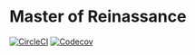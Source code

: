 # Master of Reinassance

[![CircleCI](https://img.shields.io/circleci/build/gh/ravifrancesco/ing-sw-2021-srinivasan-tiu-urso?style=for-the-badge&token=e30efbb709d41ac851479f2a553ca2077d99b251)](https://app.circleci.com/pipelines/github/ravifrancesco/ing-sw-2021-srinivasan-tiu-urso) [![Codecov](https://img.shields.io/codecov/c/gh/ravifrancesco/ing-sw-2021-srinivasan-tiu-urso?style=for-the-badge)](https://codecov.io/gh/ravifrancesco/ing-sw-2021-srinivasan-tiu-urso)
